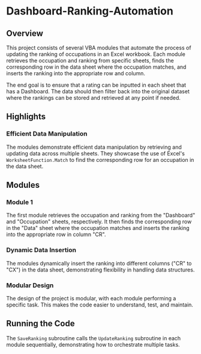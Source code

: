 # Dashboard-Ranking-Automation

## Overview

This project consists of several VBA modules that automate the process of updating the ranking of occupations in an Excel workbook. Each module retrieves the occupation and ranking from specific sheets, finds the corresponding row in the data sheet where the occupation matches, and inserts the ranking into the appropriate row and column.

The end goal is to ensure that a rating can be inputted in each sheet that has a Dashboard. The data should then filter back into the original dataset where the rankings can be stored and retrieved at any point if needed.

## Highlights
### Efficient Data Manipulation
The modules demonstrate efficient data manipulation by retrieving and updating data across multiple sheets. They showcase the use of Excel's `WorksheetFunction.Match` to find the corresponding row for an occupation in the data sheet.

## Modules

### Module 1
The first module retrieves the occupation and ranking from the "Dashboard" and "Occupation" sheets, respectively. It then finds the corresponding row in the "Data" sheet where the occupation matches and inserts the ranking into the appropriate row in column "CR".

### Dynamic Data Insertion
The modules dynamically insert the ranking into different columns ("CR" to "CX") in the data sheet, demonstrating flexibility in handling data structures.

### Modular Design
The design of the project is modular, with each module performing a specific task. This makes the code easier to understand, test, and maintain.

## Running the Code
The `SaveRanking` subroutine calls the `UpdateRanking` subroutine in each module sequentially, demonstrating how to orchestrate multiple tasks.

